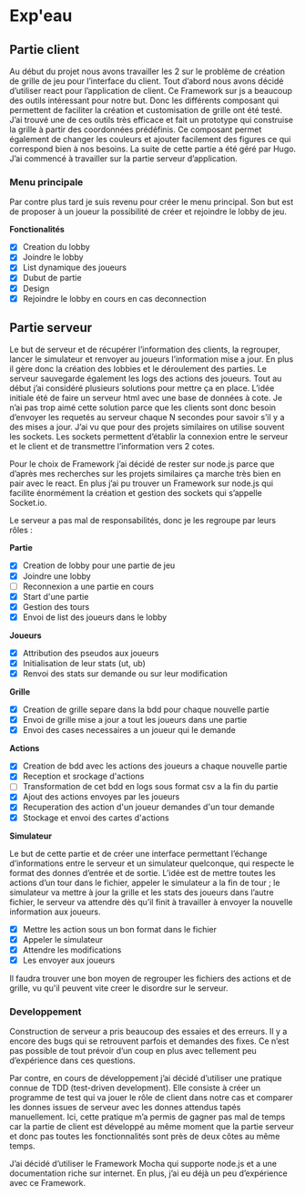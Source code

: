 # Exp'eau
## Partie client
Au début du projet nous avons travailler les 2 sur le problème de création de grille de jeu pour l’interface du client. Tout d’abord nous avons décidé d’utiliser react pour l’application de client. Ce Framework sur js a beaucoup des outils intéressant pour notre but. Donc les différents composant qui permettent de faciliter la création et customisation de grille ont été testé. J’ai trouvé une de ces outils très efficace et fait un prototype qui construise la grille à partir des coordonnées prédéfinis. Ce composant permet également de changer les couleurs et ajouter facilement des figures ce qui correspond bien à nos besoins.  La suite de cette partie a été géré par Hugo. J’ai commencé à travailler sur la partie serveur d’application.

### Menu principale
Par contre plus tard je suis revenu pour créer le menu principal. Son but est de proposer à un joueur la possibilité de créer et rejoindre le lobby de jeu. 

**Fonctionalités**

- [x] Creation du lobby
- [x] Joindre le lobby
- [x] List dynamique des joueurs
- [x] Dubut de partie
- [x] Design
- [x] Rejoindre le lobby en cours en cas deconnection

## Partie serveur
Le but de serveur et de récupérer l’information des clients, la regrouper, lancer le simulateur et renvoyer au joueurs l’information mise a jour. En plus il gère donc la création des lobbies et le déroulement des parties. Le serveur sauvegarde également les logs des actions des joueurs. 
Tout au début j’ai considéré plusieurs solutions pour mettre ça en place. L’idée initiale été de faire un serveur html avec une base de données à cote. Je n’ai pas trop aimé cette solution parce que les clients sont donc besoin d’envoyer les requetés au serveur chaque N secondes pour savoir s’il y a des mises a jour. J’ai vu que pour des projets similaires on utilise souvent les sockets. Les sockets permettent d’établir la connexion entre le serveur et le client et de transmettre l’information vers 2 cotes. 

Pour le choix de Framework j’ai décidé de rester sur node.js parce que d’après mes recherches sur les projets similaires ça marche très bien en pair avec le react. En plus j’ai pu trouver un Framework sur node.js qui facilite énormément la création et gestion des sockets qui s’appelle Socket.io.

Le serveur a pas mal de responsabilités, donc je les regroupe par leurs rôles :

**Partie**
- [x] Creation de lobby pour une partie de jeu
- [x] Joindre une lobby
- [ ] Reconnexion a une partie en cours
- [x] Start d'une partie
- [x] Gestion des tours
- [x] Envoi de list des joueurs dans le lobby

**Joueurs**
- [x] Attribution des pseudos aux joueurs
- [x] Initialisation de leur stats (ut, ub)
- [x] Renvoi des stats sur demande ou sur leur modification

**Grille**
- [x] Creation de grille separe dans la bdd pour chaque nouvelle partie
- [x] Envoi de grille mise a jour a tout les joueurs dans une partie
- [x] Envoi des cases necessaires a un joueur qui le demande

**Actions**
- [x] Creation de bdd avec les actions des joueurs a chaque nouvelle partie
- [x] Reception et srockage d'actions
- [ ] Transformation de cet bdd en logs sous format csv a la fin du partie
- [x] Ajout des actions envoyes par les joueurs
- [x] Recuperation des action d'un joueur demandes d'un tour demande
- [x] Stockage et envoi des cartes d'actions

**Simulateur**

Le but de cette partie et de créer une interface permettant l’échange d’informations entre le serveur et un simulateur quelconque, qui respecte le format des donnes d’entrée et de sortie. L’idée est de mettre toutes les actions d’un tour dans le fichier, appeler le simulateur a la fin de tour ; le simulateur va mettre à jour la grille et les stats des joueurs dans l’autre fichier, le serveur va attendre dès qu’il finit à travailler à envoyer la nouvelle information aux joueurs.
- [x] Mettre les action sous un bon format dans le fichier
- [x] Appeler le simulateur
- [x] Attendre les modifications
- [x] Les envoyer aux joueurs

Il faudra trouver une bon moyen de regrouper les  fichiers des actions et de grille, vu qu'il peuvent vite creer le disordre sur le serveur.

### Developpement
Construction de serveur a pris beaucoup des essaies et des erreurs. Il y a encore des bugs qui se retrouvent parfois et demandes des fixes. Ce n’est pas possible de tout prévoir d’un coup en plus avec tellement peu d’expérience dans ces questions. 

Par contre, en cours de développement j’ai décidé d’utiliser une pratique connue de TDD (test-driven development). Elle consiste à créer un programme de test qui va jouer le rôle de client dans notre cas et comparer les donnes issues de serveur avec les donnes attendus tapés manuellement. Ici, cette pratique m’a permis de gagner pas mal de temps car la partie de client est développé au même moment que la partie serveur et donc pas toutes les fonctionnalités sont près de deux côtes au même temps. 

J’ai décidé d’utiliser le Framework Mocha qui supporte node.js et a une documentation riche sur internet. En plus, j’ai eu déjà un peu d’expérience avec ce Framework.


